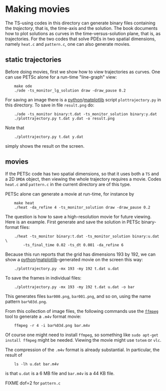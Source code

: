 Making movies
=============

The TS-using codes in this directory can generate binary files containing the _trajectory_, that is, the time-axis and the solution.  The book documents how to plot solutions as curves in the time-versus-solution plane, that is, as trajectories.  For the two codes that solve PDEs in two spatial dimensions, namely `heat.c` and `pattern.c`, one can also generate movies.

static trajectories
-------------------

Before doing movies, first we show how to view trajectories as curves.  One can use PETSc alone for a run-time "line-graph" view:

        make ode
        ./ode -ts_monitor_lg_solution draw -draw_pause 0.2

For saving an image there is a [python](https://www.python.org/)/[matplotlib](http://matplotlib.org/) script `plottrajectory.py` in this directory.  To save in file `result.png` do:

        ./ode -ts_monitor binary:t.dat -ts_monitor_solution binary:y.dat
        ./plottrajectory.py t.dat y.dat -o result.png

Note that

        ./plottrajectory.py t.dat y.dat

simply shows the result on the screen.

movies
------

If the PETSc code has two spatial dimensions, so that it uses both a `TS` and a 2D `DMDA` object, then viewing the whole trajectory requires a movie.  Codes `heat.c` and `pattern.c` in the current directory are of this type.

PETSc alone can generate a movie at run-time, for instance by

        make heat
        ./heat -da_refine 4 -ts_monitor_solution draw -draw_pause 0.2

The question is how to save a high-resolution movie for future viewing.  Here is an example.  First generate and save the solution in PETSc binary-format files:

        ./heat -ts_monitor binary:t.dat -ts_monitor_solution binary:u.dat \
            -ts_final_time 0.02 -ts_dt 0.001 -da_refine 6

Because this run reports that the grid has dimensions 193 by 192, we can show a [python](https://www.python.org/)/[matplotlib](http://matplotlib.org/)-generated movie on the screen this way:

        ./plottrajectory.py -mx 193 -my 192 t.dat u.dat

To save the frames in individual files:

        ./plottrajectory.py -mx 193 -my 192 t.dat u.dat -o bar

This generates files `bar000.png`, `bar001.png`, and so on, using the name pattern `bar%03d.png`.

From this collection of image files, the following commands use the [`ffmpeg`](https://www.ffmpeg.org/) tool to generate a `.m4v` format movie:

        ffmpeg -r 4 -i bar%03d.png bar.m4v

Of course one might need to install `ffmpeg`, so something like `sudo apt-get install ffmpeg` might be needed.  Viewing the movie might use `totem` or `vlc`.

The compression of the `.m4v` format is already substantial.  In particular, the result of

        ls -lh u.dat bar.m4v

is that `u.dat` is a 6 MB file and `bar.m4v` is a 44 KB file.

FIXME dof=2 for `pattern.c`
